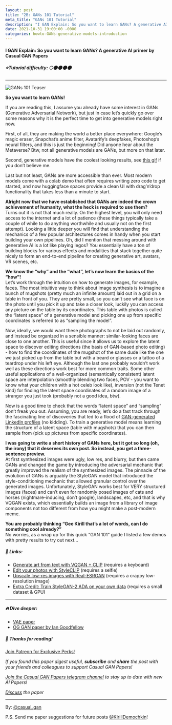 ```yaml
---
layout: post
title: "2B: GANs 101 Tutorial"
meta_title: "GANs 101 Tutorial"
description: "I GAN Explain: So you want to learn GANs? A generative AI primer by Casual GAN Papers"
date: 2021-10-31 19:00:00 -0000
categories: howto-GANs-generative-models-introduction
---
```


#### I GAN Explain: So you want to learn GANs? A generative AI primer by Casual GAN Papers

##### ⭐Tutorial difficulty: 🌕🌑🌑🌑🌑

***

![GANs 101 Teaser](/assets/images/gans_teaser.png "GANs 101 Teaser")

**So you want to learn GANs!**

If you are reading this, I assume you already have some interest in GANs (Generative Adversarial Network), but just in case let’s quickly go over some reasons why it is the perfect time to get into generative models right now.

First, of all, they are making the world a better place everywhere: Google’s magic eraser, Snapchat’s anime filter, Avatarify’s deepfakes, Photoshop’s neural filters, and this is just the beginning! Did anyone hear about the Metaverse? Btw, not all generative models are GANs, but more on that later.

Second, generative models have the coolest looking results, see [this gif](https://twitter.com/sportsracer48/status/1456420539065634820) if you don’t believe me.

Last but not least, GANs are more accessible than ever. Most modern models come with a colab demo that often requires writing zero code to get started, and now huggingface spaces provide a clean UI with drag’n’drop functionality that takes less than a minute to start.

**Alright now that we have established that GANs are indeed the crown achievement of humanity, what the heck is required to use them?**  
Turns out it is not that much really. On the highest level, you will only need access to the internet and a lot of patience (these things typically take a couple of while to do anything worthwhile and usually not on the first attempt). Looking a little deeper you will find that understanding the mechanics of a few popular architectures comes in handy when you start building your own pipelines. Oh, did I mention that messing around with generative AI is a lot like playing legos? You essentially have a ton of building blocks for various effects and modalities that stack together quite nicely to form an end-to-end pipeline for creating generative art, avatars, VR scenes, etc.

**We know the “why” and the “what”, let’s now learn the basics of the “how”!**  
Let’s work through the intuition on how to generate images, for example, faces. The most intuitive way to think about image synthesis is to imagine a bunch of mugshots (pretty much an infinite amount) laid out in a grid on a table in front of you. They are pretty small, so you can’t see what face is on the photo until you pick it up and take a closer look, luckily you can access any picture on the table by its coordinates. This table with photos is called the “latent space” of a generative model and picking one up from specific coordinates is referred to as “sampling the model”.

Now, ideally, we would want these photographs to not be laid out randomly, and instead be organized in a sensible manner: similar-looking faces are close to one another. This is useful since it allows us to explore the latent space to discover editing directions (the basis of GAN-based photo editing) - how to find the coordinates of the mugshot of the same dude like the one we just picked up from the table but with a beard or glasses or a tattoo of a teardrop under his left eye. Although the last one probably wouldn’t work well as these directions work best for more common traits. Some other useful applications of a well-organized (semantically consistent) latent space are interpolation (smoothly blending two faces, POV - you want to know what your children with a hot celeb look like), inversion (not the Tenet kind) for finding the latent space coordinates of a random image of a stranger you just took (probably not a good idea, btw).

Now is a good time to check that the words “latent space” and “sampling” don’t freak you out. Assuming, you are ready, let’s do a fast track through the fascinating line of discoveries that led to a flood of [GAN-generated LinkedIn profiles](https://www.linkedin.com/in/nikola-milutinov-806491214/) (no kidding). To train a generative model means learning the structure of a latent space (table with mugshots) that you can then sample from (pick up pictures from specific coordinates).

**I was going to write a short history of GANs here, but it got so long (oh, the irony) that it deserves its own post. So instead, you get a three-sentence preview.**  
At first synthesized images were ugly, low res, and blurry, but then came GANs and changed the game by introducing the adversarial mechanic that greatly improved the realism of the synthesized images. The pinnacle of the evolution of GANs is arguably the StyleGAN model that introduced the style-conditioning mechanic that allowed granular control over the generated images. Unfortunately, StyleGAN works best for VERY structured images (faces) and can’t even for randomly posed images of cats and horses (nightmare-inducing, don’t google), landscapes, etc, and that is why VQGAN exists, which essentially builds an image from a library of image components not too different from how you might make a post-modern meme.

**You are probably thinking “Gee Kirill that’s a lot of words, can I do something cool already?”**  
No worries, as a wrap up for this quick “GAN 101” guide I listed a few demos with pretty results to try out next...

##### 🔗 Links:

- [Generate art from text with VQGAN + CLIP](https://www.casualganpapers.com/howto-clip-vqgan-text-guided-image-generation-explained/VQGAN-CLIP-tutorial.html) (requires a keyboard)  
- [Edit your photos with StyleCLIP](https://replicate.ai/orpatashnik/styleclip) (requires a selfie)  
- [Upscale low-res images with Real-ESRGAN](https://huggingface.co/spaces/akhaliq/Real-ESRGAN) (requires a crappy low-resolution image)  
- [Extra Credit: Train StyleGAN-2 ADA on your own data](https://github.com/NVlabs/stylegan2-ada-pytorch) (requires a small dataset & GPU)  

***

##### 🔥 Dive deeper:
- [VAE paper](https://arxiv.org/pdf/1312.6114.pdf)
- [OG GAN paper by Ian Goodfellow](https://arxiv.org/pdf/1406.2661.pdf)

##### 👋 Thanks for reading!
<a href="https://www.patreon.com/bePatron?u=53448948" data-patreon-widget-type="become-patron-button">Join Patreon for Exclusive Perks!</a><script async src="https://c6.patreon.com/becomePatronButton.bundle.js"></script>

*If you found this paper digest useful, **subscribe** and **share** the post with your friends and colleagues to support Casual GAN Papers!*

*[Join the Casual GAN Papers telegram channel](https://t.me/joinchat/KeutnzlvetRkZGZi) to stay up to date with new AI Papers!*

*[Discuss](https://t.me/casual_gans_chat) the paper*

***

By: [@casual_gan](https://t.me/joinchat/KeutnzlvetRkZGZi)

P.S. Send me paper suggestions for future posts
[@KirillDemochkin](mailto:kdemochkin@gmail.com)!
